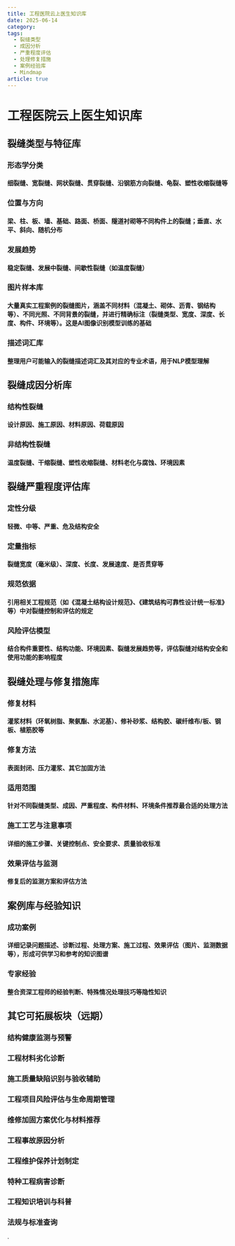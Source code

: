 ```yaml
---
title: 工程医院云上医生知识库
date: 2025-06-14
category: 
tags:
  - 裂缝类型
  - 成因分析
  - 严重程度评估
  - 处理修复措施
  - 案例经验库
  - Mindmap
article: true
---
```

# 工程医院云上医生知识库

## 裂缝类型与特征库

### 形态学分类

#### 细裂缝、宽裂缝、网状裂缝、贯穿裂缝、沿钢筋方向裂缝、龟裂、塑性收缩裂缝等

### 位置与方向

#### 梁、柱、板、墙、基础、路面、桥面、隧道衬砌等不同构件上的裂缝；垂直、水平、斜向、随机分布

### 发展趋势

#### 稳定裂缝、发展中裂缝、间歇性裂缝（如温度裂缝）

### 图片样本库

#### 大量真实工程案例的裂缝图片，涵盖不同材料（混凝土、砌体、沥青、钢结构等）、不同光照、不同背景的裂缝，并进行精确标注（裂缝类型、宽度、深度、长度、构件、环境等）。这是AI图像识别模型训练的基础

### 描述词汇库

#### 整理用户可能输入的裂缝描述词汇及其对应的专业术语，用于NLP模型理解

## 裂缝成因分析库

### 结构性裂缝

#### 设计原因、施工原因、材料原因、荷载原因

### 非结构性裂缝

#### 温度裂缝、干缩裂缝、塑性收缩裂缝、材料老化与腐蚀、环境因素

## 裂缝严重程度评估库

### 定性分级

#### 轻微、中等、严重、危及结构安全

### 定量指标

#### 裂缝宽度（毫米级）、深度、长度、发展速度、是否贯穿等

### 规范依据

#### 引用相关工程规范（如《混凝土结构设计规范》、《建筑结构可靠性设计统一标准》等）中对裂缝控制和评估的规定

### 风险评估模型

#### 结合构件重要性、结构功能、环境因素、裂缝发展趋势等，评估裂缝对结构安全和使用功能的影响程度

## 裂缝处理与修复措施库

### 修复材料

#### 灌浆材料（环氧树脂、聚氨酯、水泥基）、修补砂浆、结构胶、碳纤维布/板、钢板、植筋胶等

### 修复方法

#### 表面封闭、压力灌浆、其它加固方法

### 适用范围

#### 针对不同裂缝类型、成因、严重程度、构件材料、环境条件推荐最合适的处理方法

### 施工工艺与注意事项

#### 详细的施工步骤、关键控制点、安全要求、质量验收标准

### 效果评估与监测

#### 修复后的监测方案和评估方法

## 案例库与经验知识

### 成功案例

#### 详细记录问题描述、诊断过程、处理方案、施工过程、效果评估（图片、监测数据等），形成可供学习和参考的知识图谱

### 专家经验

#### 整合资深工程师的经验判断、特殊情况处理技巧等隐性知识

## 其它可拓展板块（远期）

### 结构健康监测与预警

### 工程材料劣化诊断

### 施工质量缺陷识别与验收辅助

### 工程项目风险评估与生命周期管理

### 维修加固方案优化与材料推荐

### 工程事故原因分析

### 工程维护保养计划制定

### 特种工程病害诊断

### 工程知识培训与科普

### 法规与标准查询

·